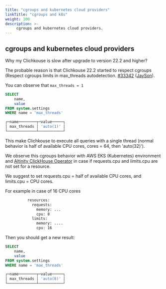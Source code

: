 ```yaml
---
title: "cgroups and kubernetes cloud providers"
linkTitle: "cgroups and k8s"
weight: 100
description: >-
     cgroups and kubernetes cloud providers.
---
```


## cgroups and kubernetes cloud providers

Why my Clichkouse is slow after upgrade to version 22.2 and higher?

The probable reason is that Clichkouse 22.2 started to respect cgroups (Respect cgroups limits in max_threads autodetection. [#33342](https://github.com/ClickHouse/ClickHouse/pull/33342) ([JaySon](https://github.com/JaySon-Huang)).

You can observe that `max_threads = 1`

```sql
SELECT
    name,
    value
FROM system.settings
WHERE name = 'max_threads'

┌─name────────┬─value─────┐
│ max_threads │ 'auto(1)' │
└─────────────┴───────────┘
```

This make Clichkouse to execute all queries with a single thread (normal behavior is half of available CPU cores, cores = 64, then 'auto(32)').

We observe this cgroups behavior with AWS EKS (Kubernetes) environment and [Altinity 
ClickHouse Operator](https://github.com/Altinity/clickhouse-operator) in case if requests.cpu and limits.cpu are not set for a resource.

We suggest to set requests.cpu = half of available CPU cores, and limits.cpu = CPU cores.

For example in case of 16 CPU cores

```xml
          resources:
            requests:
              memory: ...
              cpu: 8
            limits:
              memory: ....
              cpu: 16
```

Then you should get a new result:

```sql
SELECT
    name,
    value
FROM system.settings
WHERE name = 'max_threads'

┌─name────────┬─value─────┐
│ max_threads │ 'auto(8)' │
└─────────────┴───────────┘
```
